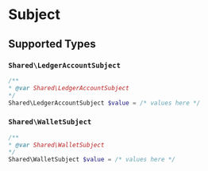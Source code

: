 # Subject


## Supported Types

### `Shared\LedgerAccountSubject`

```php
/**
* @var Shared\LedgerAccountSubject
*/
Shared\LedgerAccountSubject $value = /* values here */
```

### `Shared\WalletSubject`

```php
/**
* @var Shared\WalletSubject
*/
Shared\WalletSubject $value = /* values here */
```

